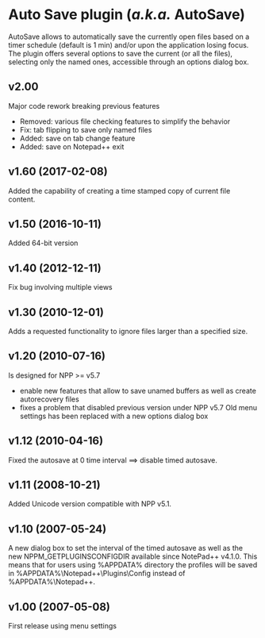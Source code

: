 # Auto Save plugin (*a.k.a.* AutoSave)
AutoSave allows to automatically save the currently open files based on a timer schedule (default is 1 min) and/or upon the application losing focus. The plugin offers several options to save the current (or all the files), selecting only the named ones, accessible through an options dialog box.

## v2.00
Major code rework breaking previous features
- Removed: various file checking features to simplify the behavior
- Fix: tab flipping to save only named files
- Added: save on tab change feature
- Added: save on Notepad++ exit

## v1.60 (2017-02-08)
Added the capability of creating a time stamped copy of current file content.

## v1.50 (2016-10-11)
Added 64-bit version

## v1.40 (2012-12-11)
Fix bug involving multiple views

## v1.30 (2010-12-01)
Adds a requested functionality to ignore files larger than a specified size.

## v1.20 (2010-07-16)
Is designed for NPP >= v5.7
+ enable new features that allow to save unamed buffers as well as create autorecovery files
+ fixes a problem that disabled previous version under NPP v5.7
Old menu settings has been replaced with a new options dialog box

## v1.12 (2010-04-16)
Fixed the autosave at 0 time interval ==> disable timed autosave.

## v1.11 (2008-10-21)
Added Unicode version compatible with NPP v5.1.

## v1.10 (2007-05-24)
A new dialog box to set the interval of the timed autosave as well as the new NPPM_GETPLUGINSCONFIGDIR available since NotePad++ v4.1.0. This means that for users using %APPDATA% directory the profiles will be saved in %APPDATA%\Notepad++\Plugins\Config instead of %APPDATA%\Notepad++.

## v1.00 (2007-05-08)
First release using menu settings

